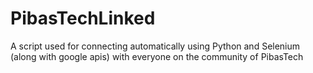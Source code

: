 # PibasTechLinked
A script used for connecting automatically using Python and Selenium (along with google apis) with everyone on the community of PibasTech 
